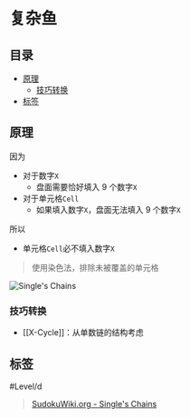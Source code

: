 # 复杂鱼

<!-- START doctoc generated TOC please keep comment here to allow auto update -->
<!-- DON'T EDIT THIS SECTION, INSTEAD RE-RUN doctoc TO UPDATE -->
## 目录

- [原理](#%E5%8E%9F%E7%90%86)
  - [技巧转换](#%E6%8A%80%E5%B7%A7%E8%BD%AC%E6%8D%A2)
- [标签](#%E6%A0%87%E7%AD%BE)

<!-- END doctoc generated TOC please keep comment here to allow auto update -->

## 原理

因为
- 对于数字`X`
	- 盘面需要恰好填入 9 个数字`X`
- 对于单元格`Cell`
	- 如果填入数字`X`，盘面无法填入 9 个数字`X`

所以
- 单元格`Cell`必不填入数字`X`

> 使用染色法，排除未被覆盖的单元格

![Single's Chains](https://www.sudokuwiki.org/PuzImages/SC_Rule2.png)

###  技巧转换

- [[X-Cycle]]：从单数链的结构考虑

## 标签

#Level/d

> [SudokuWiki.org - Single's Chains](https://www.sudokuwiki.org/Singles_Chains)
